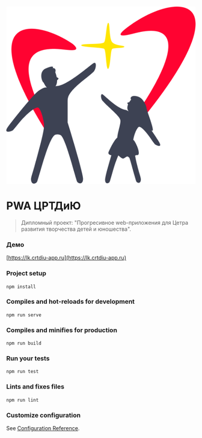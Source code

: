 ![PWA-App](./static/logo.png)

# PWA ЦРТДиЮ
> Дипломный проект: "Прогресивное web-приложения для Цетра развития творчества детей и юношества".

### Демо
[https://lk.crtdiu-app.ru](https://lk.crtdiu-app.ru)


### Project setup
```
npm install
```

### Compiles and hot-reloads for development
```
npm run serve
```

### Compiles and minifies for production
```
npm run build
```

### Run your tests
```
npm run test
```

### Lints and fixes files
```
npm run lint
```

### Customize configuration
See [Configuration Reference](https://cli.vuejs.org/config/).
